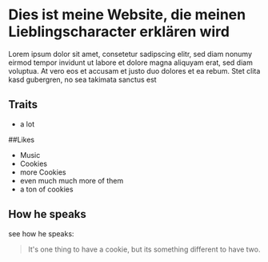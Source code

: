 # Dies ist meine Website, die meinen Lieblingscharacter erklären wird

Lorem ipsum dolor sit amet, consetetur sadipscing elitr, sed diam nonumy eirmod tempor invidunt ut labore et dolore magna aliquyam erat, sed diam voluptua. At vero eos et accusam et justo duo dolores et ea rebum. Stet clita kasd gubergren, no sea takimata sanctus est

## Traits
* a lot

##Likes
* Music
* Cookies
* more Cookies
* even much much more of them
* a ton of cookies

## How he speaks
see how he speaks:
> It's one thing to have a cookie,
> but its something different to have two.